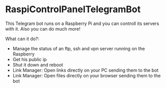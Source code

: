 # RaspiControlPanelTelegramBot
This Telegram bot runs on a Raspberry Pi and you can controll its servers with it. Also you can do much more!

What can it do?:
  - Manage the status of an ftp, ssh and vpn server running on the Raspberry
  - Get his public ip
  - Shut it down and reboot
  - Link Manager: Open links directly on your PC sending them to the bot
  - Link Manager: Open files directly on your browser sending them to the bot
